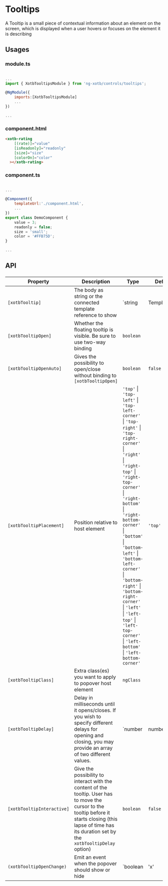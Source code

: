 # Tooltips

A Tooltip is a small piece of contextual information about an element on the screen, which is displayed when a user hovers or focuses on the element it is describing

## Usages

### module.ts
```javascript

...
import { XotbTooltipsModule } from 'ng-xotb/controls/tooltips';

@NgModule({
    imports:[XotbTooltipsModule]
    ...
})

...
```

### component.html
```html
<xotb-rating
    [(rate)]="value"
    [isReadonly]="readonly"
    [size]="size"
    [colorOn]="color"
  ></xotb-rating>
```

### component.ts
```javascript

...

@Component({
    templateUrl:'./component.html',
    ...
})
export class DemoComponent {
    value = 3;
    readonly = false;
    size = 'small';
    color = '#FFB75D';
}

...
```

## API
 
### <xotb-rating>

| Property | Description | Type | Default |
| --- | --- | --- | --- |
| `[xotbTooltip]` | The body as string or the connected template reference to show  | `string | TemplateRef` |  |
| `[xotbTooltipOpen]` | Whether the floating tooltip is visible. Be sure to use two-way binding | `boolean` |  |
| `[xotbTooltipOpenAuto]` | Gives the possibility to open/close without binding to `[xotbTooltipOpen]`| `boolean` | `false` |
| `[xotbTooltipPlacement]` | Position relative to host element | `'top'` \| `'top-left'` \| `'top-left-corner'` \| `'top-right'` \| `'top-right-corner'` \| `'right'` \| `'right-top'` \| `'right-top-corner'` \| `'right-bottom'` \| `'right-bottom-corner'` \| `'bottom'` \| `'bottom-left'` \| `'bottom-left-corner'` \| `'bottom-right'` \| `'bottom-right-corner'` \| `'left'` \| `'left-top'` \| `'left-top-corner'` \| `'left-bottom'` \| `'left-bottom-corner'` | `'top'` |
| `[xotbTooltipClass]` | Extra class(es) you want to apply to popover host element | `ngClass` |  |
| `[xotbTooltipDelay]` | Delay in milliseconds until it opens/closes. If you wish to specify different delays for opening and closing, you may provide an array of two different values. | `number | number[]` |  |
| `[xotbTooltipInteractive]` | Give the possibility to interact with the content of the tooltip. User has to move the cursor to the tooltip before it starts closing (this lapse of time has its duration set by the `xotbTooltipDelay` option) | `boolean` | `false` |
| `(xotbTooltipOpenChange)` | Emit an event when the popover should show or hide | `boolean | 'x' | 'backdrop' | 'escape'` |  |

